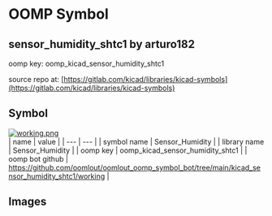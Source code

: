 # OOMP Symbol  
## sensor_humidity_shtc1  by arturo182  
  
oomp key: oomp_kicad_sensor_humidity_shtc1  
  
source repo at: [https://gitlab.com/kicad/libraries/kicad-symbols](https://gitlab.com/kicad/libraries/kicad-symbols)  
## Symbol  
  
[![working.png](working_600.png)](working.png)  
| name | value | 
| --- | --- | 
| symbol name | Sensor_Humidity | 
| library name | Sensor_Humidity | 
| oomp key | oomp_kicad_sensor_humidity_shtc1 | 
| oomp bot github | https://github.com/oomlout/oomlout_oomp_symbol_bot/tree/main/kicad_sensor_humidity_shtc1/working | 
## Images  
